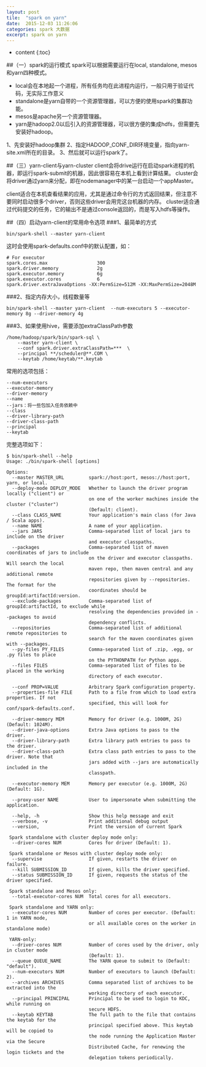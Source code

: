 ```yaml
---
layout: post
tile:  "spark on yarn"
date:  2015-12-03 11:26:06
categories: spark 大数据 
excerpt: spark on yarn
---
```


* content
{:toc}



##（一）spark的运行模式
spark可以根据需要运行在local, standalone, mesos和yarn四种模式。

* local会在本地起一个进程，所有任务均在此进程内运行，一般只用于验证代码，无实际工作意义
* standalone是yarn自带的一个资源管理器，可以方便的使用spark的集群功能。
* mesos是apache另一个资源管理器。
* yarn是hadoop2.0以后引入的资源管理器，可以很方便的集成hdfs，但需要先安装好hadoop。

1、先安装好hadoop集群
2、指定HADOOP_CONF_DIR环境变量，指向yarn-site.xml所在的目录。
3、然后就可以运行spark了。

##（三）yarn-client与yarn-cluster
client会将drive运行在启动spark进程的机器，即运行spark-submit的机器，因此很容易在本机上看到计算结果。
cluster会将driver通过yarn来分配，即在nodemanager中的某一台启动一个appMaster。

client适合在本机查看结果的应用，尤其是通过命令行的方式返回结果，但注意不要同时启动很多个driver，否则这些driver会用完这台机器的内存。
cluster适合通过代码提交的任务，它的输出不是通过console返回的，而是写入hdfs等操作。

##（四）启动yarn-client的常用命令选项
###1、最简单的方式

	bin/spark-shell --master yarn-client
这时会使用spark-defaults.conf中的默认配置，如：
	
	# For executor
	spark.cores.max                  300
	spark.driver.memory              2g
	spark.executor.memory            6g
	spark.executor.cores             6
	spark.driver.extraJavaOptions -XX:PermSize=512M -XX:MaxPermSize=2048M

###2、指定内存大小，线程数量等

	bin/spark-shell --master yarn-client  --num-executors 5 --executor-memory 8g --driver-memory 4g

###3、如果使用hive，需要添加extraClassPath参数
	
	/home/hadoop/spark/bin/spark-sql \
	    --master yarn-client \
	    --conf spark.driver.extraClassPath=***  \
	    --principal **/scheduler@**.COM \
	    --keytab /home/keytab/**.keytab

常用的选项包括：
	
	--num-executors
	--executor-memory
	--driver-memory
	--name
	--jars：将一些包加入任务依赖中
	--class
	--driver-library-path
	--driver-class-path
	--principal
	--keytab

完整选项如下：
	
	$ bin/spark-shell --help
	Usage: ./bin/spark-shell [options]
	
	Options:
	  --master MASTER_URL         spark://host:port, mesos://host:port, yarn, or local.
	  --deploy-mode DEPLOY_MODE   Whether to launch the driver program locally ("client") or
	                              on one of the worker machines inside the cluster ("cluster")
	                              (Default: client).
	  --class CLASS_NAME          Your application's main class (for Java / Scala apps).
	  --name NAME                 A name of your application.
	  --jars JARS                 Comma-separated list of local jars to include on the driver
	                              and executor classpaths.
	  --packages                  Comma-separated list of maven coordinates of jars to include
	                              on the driver and executor classpaths. Will search the local
	                              maven repo, then maven central and any additional remote
	                              repositories given by --repositories. The format for the
	                              coordinates should be groupId:artifactId:version.
	  --exclude-packages          Comma-separated list of groupId:artifactId, to exclude while
	                              resolving the dependencies provided in --packages to avoid
	                              dependency conflicts.
	  --repositories              Comma-separated list of additional remote repositories to
	                              search for the maven coordinates given with --packages.
	  --py-files PY_FILES         Comma-separated list of .zip, .egg, or .py files to place
	                              on the PYTHONPATH for Python apps.
	  --files FILES               Comma-separated list of files to be placed in the working
	                              directory of each executor.
	
	  --conf PROP=VALUE           Arbitrary Spark configuration property.
	  --properties-file FILE      Path to a file from which to load extra properties. If not
	                              specified, this will look for conf/spark-defaults.conf.
	
	  --driver-memory MEM         Memory for driver (e.g. 1000M, 2G) (Default: 1024M).
	  --driver-java-options       Extra Java options to pass to the driver.
	  --driver-library-path       Extra library path entries to pass to the driver.
	  --driver-class-path         Extra class path entries to pass to the driver. Note that
	                              jars added with --jars are automatically included in the
	                              classpath.
	
	  --executor-memory MEM       Memory per executor (e.g. 1000M, 2G) (Default: 1G).
	
	  --proxy-user NAME           User to impersonate when submitting the application.
	
	  --help, -h                  Show this help message and exit
	  --verbose, -v               Print additional debug output
	  --version,                  Print the version of current Spark
	
	 Spark standalone with cluster deploy mode only:
	  --driver-cores NUM          Cores for driver (Default: 1).
	
	 Spark standalone or Mesos with cluster deploy mode only:
	  --supervise                 If given, restarts the driver on failure.
	  --kill SUBMISSION_ID        If given, kills the driver specified.
	  --status SUBMISSION_ID      If given, requests the status of the driver specified.
	
	 Spark standalone and Mesos only:
	  --total-executor-cores NUM  Total cores for all executors.
	
	 Spark standalone and YARN only:
	  --executor-cores NUM        Number of cores per executor. (Default: 1 in YARN mode,
	                              or all available cores on the worker in standalone mode)
	
	 YARN-only:
	  --driver-cores NUM          Number of cores used by the driver, only in cluster mode
	                              (Default: 1).
	  --queue QUEUE_NAME          The YARN queue to submit to (Default: "default").
	  --num-executors NUM         Number of executors to launch (Default: 2).
	  --archives ARCHIVES         Comma separated list of archives to be extracted into the
	                              working directory of each executor.
	  --principal PRINCIPAL       Principal to be used to login to KDC, while running on
	                              secure HDFS.
	  --keytab KEYTAB             The full path to the file that contains the keytab for the
	                              principal specified above. This keytab will be copied to
	                              the node running the Application Master via the Secure
	                              Distributed Cache, for renewing the login tickets and the
	                              delegation tokens periodically.

